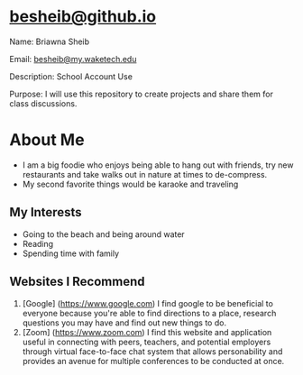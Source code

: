 # besheib@github.io

Name: Briawna Sheib

Email: besheib@my.waketech.edu

Description: School Account Use

Purpose: I will use this repository to create projects and share them for class discussions.


# About Me 
* I am a big foodie who enjoys being able to hang out with friends, try new restaurants and take walks out in nature at times to de-compress.
* My second favorite things would be karaoke and traveling

## My Interests
* Going to the beach and being around water
* Reading
* Spending time with family 

## Websites I Recommend

1. [Google] (https://www.google.com) I find google to be beneficial to everyone because you're able to find directions to a place, research questions you may have and find out new things to do. 
2. [Zoom] (https://www.zoom.com) I find this website and application useful in connecting with peers, teachers, and potential employers through virtual face-to-face chat system that allows personability and provides an avenue for multiple conferences to be conducted at once.   
